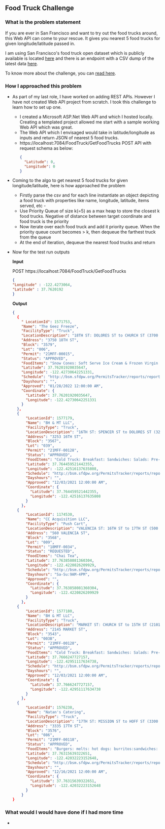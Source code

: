 ## Food Truck Challenge

### What is the problem statement

If you are ever in San Francisco and want to try out the food trucks around, this Web API can come to your rescue.
It gives you nearest 5 food trucks for given longitude/latitude passed in.

I am using San Francisco's food truck open dataset which is publicly available is located [here](https://data.sfgov.org/Economy-and-Community/Mobile-Food-Facility-Permit/rqzj-sfat/data) and there is an endpoint with a CSV dump of the latest data [here](https://data.sfgov.org/api/views/rqzj-sfat/rows.csv).

To know more about the challenge, you can [read here](https://github.com/timfpark/take-home-engineering-challenge).
 
### How I approached this problem
- As part of my last role, I have worked on adding REST APIs. However I have not created Web API project from scratch. I took this challenge to learn how to set up one. 
  - I created a Microsoft ASP.Net Web API and which I hosted locally. Creating a templated project allowed me start with a sample working Web API which was great.   
  - The Web API which I envisaged would take in latitude/longitude as inputs and return JSON of nearest 5 food trucks.
  - 
    https://localhost:7084/FoodTruck/GetFoodTrucks POST API with request schema as below:
    ```json
    {
      "Latitude": 0,
      "Longitude": 0
    }
    ```
- Coming to the algo to get nearest 5 food trucks for given longitude/latitude, here is how approached the problem
    - Firstly parse the csv and for each line instantiate an object depicting a food truck with properties like name, longitude, latitude, items served, etc    -
    - Use Priority Queue of size k(=5) as a max heap to store the closest k food trucks. Negative of distance between target coordinate and food truck is the priority
    - Now iterate over each food truck and add it priority queue. When the priority queue count becomes > k, then dequeue the farthest truck from the queue
    - At the end of iteration, dequeue the nearest food trucks and return
    
- Now for the test run outputs

    **Input**
    
    
    POST https://localhost:7084/FoodTruck/GetFoodTrucks
    ```json
    {
    "Longitude" : -122.4273064,
    "Latitude" : 37.7620192
    }
    ```
    **Output**
    ```json
    {
      {
        " LocationId": 1571753,
        "Name": "The Geez Freeze",
        "FacilityType": "Truck",
        "LocationDescription": "18TH ST: DOLORES ST to CHURCH ST (3700 - 3799)",
        "Address": "3750 18TH ST",
        "Block": "3579",
        "Lot": "006",
        "Permit": "21MFF-00015",
        "Status": "APPROVED",
        "FoodItems": "Snow Cones: Soft Serve Ice Cream & Frozen Virgin Daiquiris",
        "Latitude": 37.76201920035647,
        "Longitude": -122.42730642251331,
        "Schedule": "http://bsm.sfdpw.org/PermitsTracker/reports/report.aspx?title=schedule&report=rptSchedule&params=permit=21MFF-00015&ExportPDF=1&Filename=21MFF-00015_schedule.pdf",
        "Dayshours": "",
        "Approved": "01/28/2022 12:00:00 AM",
        "Coordinate": {
          "Latitude": 37.76201920035647,
          "Longitude": -122.42730642251331
        }
      },
      {
          "LocationId": 1577179,
          "Name": "BH & MT LLC",
          "FacilityType": "Truck",
          "LocationDescription": "16TH ST: SPENCER ST to DOLORES ST (3220 - 3299)",
          "Address": "3253 16TH ST",
          "Block": "3567",
          "Lot": "039",
          "Permit": "21MFF-00128",
          "Status": "APPROVED",
          "FoodItems": "Cold Truck: Breakfast: Sandwiches: Salads: Pre-Packaged Snacks: Beverages",
          "Latitude": 37.764459521442355,
          "Longitude": -122.42516137635808,
          "Schedule": "http://bsm.sfdpw.org/PermitsTracker/reports/report.aspx?title=schedule&report=rptSchedule&params=permit=21MFF-00128&ExportPDF=1&Filename=21MFF-00128_schedule.pdf",
          "Dayshours": "",
          "Approved": "12/03/2021 12:00:00 AM",
          "Coordinate": {
            "Latitude": 37.764459521442355,
            "Longitude": -122.42516137635808
          }
        },
      {
          "LocationId": 1174530,
          "Name": "CC Acquisition LLC",
          "FacilityType": "Push Cart",
          "LocationDescription": "VALENCIA ST: 16TH ST to 17TH ST (500 - 599)",
          "Address": "560 VALENCIA ST",
          "Block": "3568",
          "Lot": "009",
          "Permit": "18MFF-0034",
          "Status": "REQUESTED",
          "FoodItems": "Chai Tea",
          "Latitude": 37.763858081360304,
          "Longitude": -122.4220826209929,
          "Schedule": "http://bsm.sfdpw.org/PermitsTracker/reports/report.aspx?title=schedule&report=rptSchedule&params=permit=18MFF-0034&ExportPDF=1&Filename=18MFF-0034_schedule.pdf",
          "Dayshours": "Sa-Su:9AM-4PM",
          "Approved": "",
          "Coordinate": {
            "Latitude": 37.763858081360304,
            "Longitude": -122.4220826209929
          }
        },
      {
          "LocationId": 1577180,
          "Name": "BH & MT LLC",
          "FacilityType": "Truck",
          "LocationDescription": "MARKET ST: CHURCH ST to 15TH ST (2101 - 2195) -- SOUTH --",
          "Address": "2145 MARKET ST",
          "Block": "3543",
          "Lot": "003B",
          "Permit": "21MFF-00128",
          "Status": "APPROVED",
          "FoodItems": "Cold Truck: Breakfast: Sandwiches: Salads: Pre-Packaged Snacks: Beverages",
          "Latitude": 37.7666247727157,
          "Longitude": -122.42951117634738,
          "Schedule": "http://bsm.sfdpw.org/PermitsTracker/reports/report.aspx?title=schedule&report=rptSchedule&params=permit=21MFF-00128&ExportPDF=1&Filename=21MFF-00128_schedule.pdf",
          "Dayshours": "",
          "Approved": "12/03/2021 12:00:00 AM",
          "Coordinate": {
            "Latitude": 37.7666247727157,
            "Longitude": -122.42951117634738
          }
        },
      {
          "LocationId": 1576238,
          "Name": "Natan's Catering",
          "FacilityType": "Truck",
          "LocationDescription": "17TH ST: MISSION ST to HOFF ST (3300 - 3343)",
          "Address": "3335 17TH ST",
          "Block": "3576",
          "Lot": "086",
          "Permit": "21MFF-00118",
          "Status": "APPROVED",
          "FoodItems": "Burgers: melts: hot dogs: burritos:sandwiches: fries: onion rings: drinks",
          "Latitude": 37.76315639322651,
          "Longitude": -122.42032223152648,
          "Schedule": "http://bsm.sfdpw.org/PermitsTracker/reports/report.aspx?title=schedule&report=rptSchedule&params=permit=21MFF-00118&ExportPDF=1&Filename=21MFF-00118_schedule.pdf",
          "Dayshours": "",
          "Approved": "12/16/2021 12:00:00 AM",
          "Coordinate": {
            "Latitude": 37.76315639322651,
            "Longitude": -122.42032223152648
          }
        }
    }
    ```

### What would I would have done if I had more time
- 
